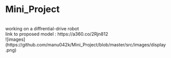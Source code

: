 # Mini_Project
<br>
working on a diffrential-drive robot <br>
link to proposed model : https://a360.co/2Rjn812 <br>
![images](https://github.com/manu042k/Mini_Project/blob/master/src/images/display.png)

